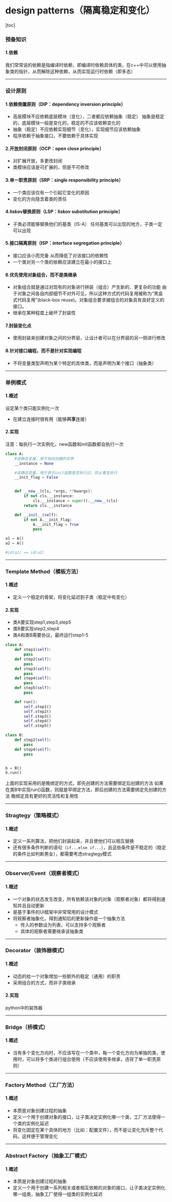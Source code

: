 # design patterns（隔离稳定和变化）
[toc]
### 预备知识
#### 1.依赖
我们常常说的依赖是指编译时依赖，即编译时依赖具体的类，在c++中可以使用抽象类的指针，从而解除这种依赖，从而实现运行时依赖（即多态）

***

### 设计原则
#### 1.依赖倒置原则（DIP：dependency inversion principle）
* 高层模块不应依赖底层模块（变化），二者都应依赖抽象（稳定）
抽象是稳定的，底层模块一般是变化的，稳定的不应该依赖变化的
* 抽象（稳定）不应依赖实现细节（变化），实现细节应该依赖抽象
* 程序依赖于抽象接口，不要依赖于具体实现
#### 2.开放封闭原则（OCP：open close principle）
* 对扩展开放，多更改封闭
* 类模块应该是可扩展的，但是不可修改

#### 3.单一职责原则（SRP：single responsibility principle）
* 一个类应该仅有一个引起它变化的原因
* 变化的方向隐含着类的责任

#### 4.liskov替换原则（LSP：liskov substitution principle）
* 子类必须能够替换他们的基类（IS-A）
任何基类可以出现的地方，子类一定可以出现

#### 5.接口隔离原则（ISP：interface segregation principle）
* 接口应该小而完备
从而降低了对该接口的依赖性
* 一个类对另一个类的依赖应该建立在最小的接口上

#### 6.优先使用对象组合，而不是类继承
* 对象组合就是通过对现有的对象进行拼装（组合）产生新的、更复杂的功能
由于对象之间各自内部细节不对外可见，所以这种方式的代码复用被称为“黑盒式代码复用”(black-box reuse)。对象组合要求被组合的对象具有良好定义的接口。
* 继承在某种程度上破坏了封装性

#### 7.封装变化点
* 使用封装来创建对象之间的分界层，让设计者可以在分界层的另一侧进行修改

#### 8.针对接口编程，而不是针对实现编程
* 不将变量类型声明为某个特定的具体类，而是声明为某个接口（抽象类）

***

### 单例模式
#### 1.概述

设定某个类只能实例化一次
* 在建立连接时很有用（能够**共享**连接）

#### 2.实现

注意：每执行一次实例化，new函数和init函数都会执行一次
```python
class A:
    #该静态变量，用于指向创建的实例
    __instance = None

    #该静态变量，用于表示init函数是否执行过，防止重复执行
    __init_flag = False


    def __new__(cls, *args, **kwargs):
        if not cls.__instance:
            cls.__instance = super().__new__(cls)
        return cls.__instance

    def __init__(self):
        if not A.__init_flag:
            A.__init_flag = True
            pass

a1 = A()
a2 = A()

#id(a1) == id(a2)
```

***

### Template Method（模板方法）
#### 1.概述
* 定义一个稳定的骨架，将变化延迟到子类（稳定中有变化）
#### 2.实现
* 类A要实现step1,step3,step5
* 类B要实现step2,step4
* 类A和类B需要协议，最终运行step1-5
```python
class A:
    def step1(self):
        pass
    def step2(self):
        pass
    def step3(self):
        pass
    def step4(self):
        pass
    def step5(self):
        pass

    def run():
        self.step1()
        self.step2()
        self.step3()
        self.step4()
        self.step5()

class B:
    def step2(self):
        pass
    def step4(self):
        pass


b = B()
b.run()
```
上面的实现采用的是晚绑定的方式，即先创建的方法需要绑定后创建的方法
如果在类B中实现run()函数，则就是早绑定方法，即后创建的方法需要绑定先创建的方法
晚绑定具有更好的灵活性和复用性

***

### Stragtegy（策略模式）
#### 1.概述
* 定义一系列算法，把他们封装起来，并且使他们可以相互替换
* 还有很多条件判断的语句（`if...else if...`），且这些条件是不稳定的（稳定的条件比如判断男女），都需要考虑stragtegy模式

***

### Observer/Event（观察者模式）
#### 1.概述
* 一个对象的状态发生改变，所有依赖该对象的对象（观察者对象）都将得到通知并且自动更新
* 是基于事件的UI框架中非常常用的设计模式
* 将观察者抽象化，得到通知后的更新操作是一个抽象方法
  * 传入的参数设为列表，可以支持多个观察者
  * 具体的观察者需要继承该抽象类

***

### Decorator（装饰器模式）
#### 1.概述
* 动态的给一个对象增加一些额外的稳定（通用）的职责
* 采用组合的方式，而非子类继承

#### 2.实现
python中的装饰器

***

### Bridge（桥模式）
#### 1.概述
* 当有多个变化方向时，不应该写在一个类中，每一个变化方向为单独的类，使用时，可以将多个类进行组合使用（不应该使用多继承，违背了单一职责原则）

***

### Factory Method（工厂方法）
#### 1.概述
* 本质是对象创建过程的抽象
* 定义一个用于创建对象的接口，让子类决定实例化哪一个类，工厂方法使得一个类的实例化延迟
* 将变化固定在某个具体的地方（比如：配置文件），而不是让变化充斥整个代码，这样便于管理变化

***

### Abstract Factory（抽象工厂模式）
#### 1.概述
* 本质是对象创建过程的抽象
* 定义一个用于创建一系列相关或者相互依赖的对象的接口，让子类决定实例化哪一组类，抽象工厂使得一组类的实例化延迟
